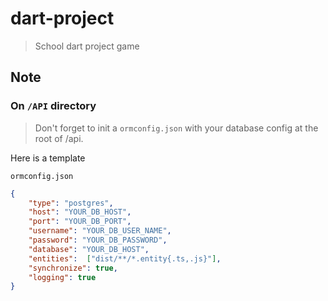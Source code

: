 # dart-project 

> School dart project game

## Note

### On `/API` directory  

> Don't forget to init a `ormconfig.json` with your database config at the root of /api.

Here is a template

`ormconfig.json`
``` json
{
    "type": "postgres",
    "host": "YOUR_DB_HOST",
    "port": "YOUR_DB_PORT",
    "username": "YOUR_DB_USER_NAME",
    "password": "YOUR_DB_PASSWORD",
    "database": "YOUR_DB_HOST",
    "entities":  ["dist/**/*.entity{.ts,.js}"],
    "synchronize": true,
    "logging": true
}
```
